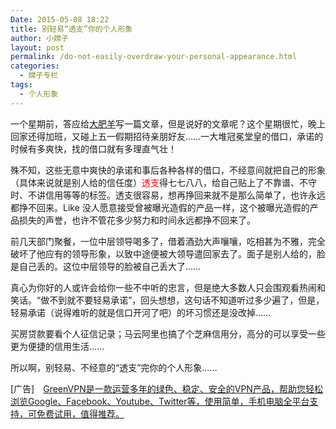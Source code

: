 ```yaml
---
Date: 2015-05-08 18:22
title: 别轻易“透支”你的个人形象
author: 小嫦子
layout: post
permalink: /do-not-easily-overdraw-your-personal-appearance.html
categories:
  - 嫦子专栏
tags:
  - 个人形象
---
```

一个星期前，答应给[大肥羊](https://cyhour.com/author/dfy)写一篇文章，但是说好的文章呢？这个星期很忙，晚上回家还得加班，又碰上五一假期招待亲朋好友……一大堆冠冕堂皇的借口，承诺的时候有多爽快，找的借口就有多理直气壮！

殊不知，这些无意中爽快的承诺和事后各种各样的借口，不经意间就把自己的形象（具体来说就是别人给的信任度）<span style = "color:red;">透支</span>得七七八八，给自己贴上了不靠谱、不守时、不讲信用等等的标签。透支很容易，想再挣回来就不是那么简单了，也许永远都挣不回来。Like 没人愿意接受曾被曝光造假的产品一样，这个被曝光造假的产品损失的声誉，也许不管花多少努力和时间永远都挣不回来了。

前几天部门聚餐，一位中层领导喝多了，借着酒劲大声嚷嚷，吃相甚为不雅，完全破坏了他应有的领导形象，以致中途便被大领导遣回家去了。面子是别人给的，脸是自己丢的。这位中层领导的脸被自己丢大了……

真心为你好的人或许会给你一些不中听的忠言，但是绝大多数人只会围观看热闹和笑话。“做不到就不要轻易承诺”，回头想想，这句话不知道听过多少遍了，但是，轻易承诺（说得难听的就是信口开河了吧）的坏习惯还是没改掉……

买房贷款要看个人征信记录；马云阿里也搞了个芝麻信用分，高分的可以享受一些更为便捷的信用生活……

所以啊，别轻易、不经意的“透支”完你的个人形象……

[广告]　[GreenVPN是一款运营多年的绿色、稳定、安全的VPN产品，帮助您轻松浏览Google、‍Facebook、Youtube、Twitter等，使用简单，手机电脑全平台支持，可免费试用，值得推荐。](https://cyhour.com/out/greenvpn)